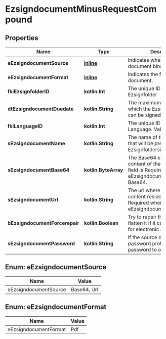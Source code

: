 
# EzsigndocumentMinusRequestCompound

## Properties
Name | Type | Description | Notes
------------ | ------------- | ------------- | -------------
**eEzsigndocumentSource** | [**inline**](#EEzsigndocumentSource) | Indicates where to look for the document binary content. | 
**eEzsigndocumentFormat** | [**inline**](#EEzsigndocumentFormat) | Indicates the format of the document. | 
**fkiEzsignfolderID** | **kotlin.Int** | The unique ID of the Ezsignfolder | 
**dtEzsigndocumentDuedate** | **kotlin.String** | The maximum date and time at which the Ezsigndocument can be signed. | 
**fkiLanguageID** | **kotlin.Int** | The unique ID of the Language.  Valid values:  |Value|Description| |-|-| |1|French| |2|English| | 
**sEzsigndocumentName** | **kotlin.String** | The name of the document that will be presented to Ezsignfoldersignerassociations | 
**sEzsigndocumentBase64** | **kotlin.ByteArray** | The Base64 encoded binary content of the document.  This field is Required when eEzsigndocumentSource &#x3D; Base64. |  [optional]
**sEzsigndocumentUrl** | **kotlin.String** | The url where the document content resides.  This field is Required when eEzsigndocumentSource &#x3D; Url. |  [optional]
**bEzsigndocumentForcerepair** | **kotlin.Boolean** | Try to repair the document or flatten it if it cannot be used for electronic signature.  |  [optional]
**sEzsigndocumentPassword** | **kotlin.String** | If the source document is password protected, the password to open/modify it. |  [optional]


<a name="EEzsigndocumentSource"></a>
## Enum: eEzsigndocumentSource
Name | Value
---- | -----
eEzsigndocumentSource | Base64, Url


<a name="EEzsigndocumentFormat"></a>
## Enum: eEzsigndocumentFormat
Name | Value
---- | -----
eEzsigndocumentFormat | Pdf



